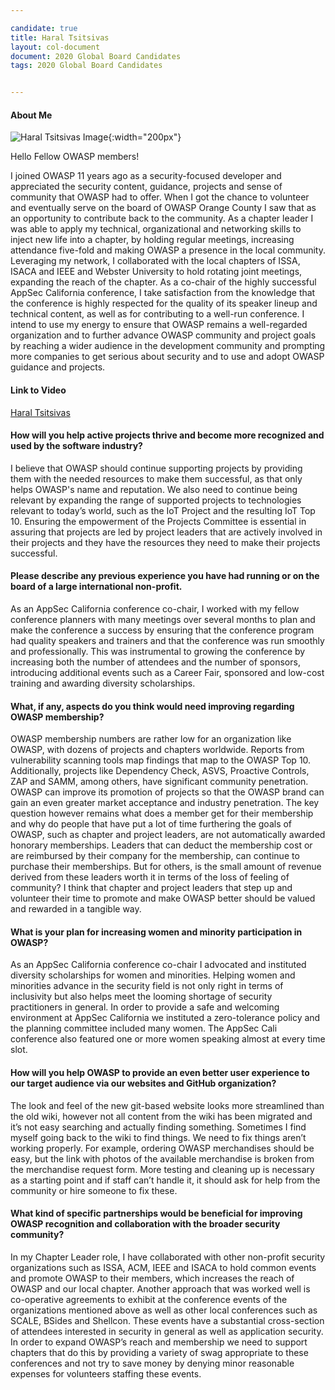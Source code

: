 ```yaml
---

candidate: true
title: Haral Tsitsivas
layout: col-document
document: 2020 Global Board Candidates
tags: 2020 Global Board Candidates


---
```


#### About Me
![Haral Tsitsivas Image](/www-board-candidates/assets/images/Haral-profile-photo-200.png){:width="200px"}

Hello Fellow OWASP members!

I joined OWASP 11 years ago as a security-focused developer and appreciated the security content, guidance, projects and sense of community that OWASP had to offer. When I got the chance to volunteer and eventually serve on the board of OWASP Orange County I saw that as an opportunity to contribute back to the community. 
As a chapter leader I was able to apply my technical, organizational and networking skills to inject new life into a chapter, by holding regular meetings, increasing attendance five-fold and making OWASP a presence in the local community. Leveraging my network, I collaborated with the local chapters of ISSA, ISACA and IEEE and Webster University to hold rotating joint meetings, expanding the reach of the chapter. 
As a co-chair of the highly successful AppSec California conference, I take satisfaction from the knowledge that the conference is highly respected for the quality of its speaker lineup and technical content, as well as for contributing to a well-run conference.
I intend to use my energy to ensure that OWASP remains a well-regarded organization and to further advance OWASP community and project goals by reaching a wider audience in the development community and prompting more companies to get serious about security and to use and adopt OWASP guidance and projects.


#### Link to Video
[Haral Tsitsivas](https://youtu.be/uahB3c8eb9Y)

#### How will you help active projects thrive and become more recognized and used by the software industry?

I believe that OWASP should continue supporting projects by providing them with the needed resources to make them successful, as that only helps OWASP's name and reputation. We also need to continue being relevant by expanding the range of supported projects to technologies relevant to today’s world, such as the IoT Project and the resulting IoT Top 10. Ensuring the empowerment of the Projects Committee is essential in assuring that projects are led by project leaders that are actively involved in their projects and they have the resources they need to make their projects successful.

#### Please describe any previous experience you have had running or on the board of a large international non-profit.

As an AppSec California conference co-chair, I worked with my fellow conference planners with many meetings over several months to plan and make the conference a success by ensuring that the conference program had quality speakers and trainers and that the conference was run smoothly and professionally. This was instrumental to growing the conference by increasing both the number of attendees and the number of sponsors, introducing additional events such as a Career Fair, sponsored and low-cost training and awarding diversity scholarships.

#### What, if any, aspects do you think would need improving regarding OWASP membership?

OWASP membership numbers are rather low for an organization like OWASP, with dozens of projects and chapters worldwide. Reports from vulnerability scanning tools map findings that map to the OWASP Top 10. Additionally, projects like Dependency Check, ASVS, Proactive Controls, ZAP and SAMM, among others, have significant community penetration. OWASP can improve its promotion of projects so that the OWASP brand can gain an even greater market acceptance and industry penetration. The key question however remains what does a member get for their membership and why do people that have put a lot of time furthering the goals of OWASP, such as chapter and project leaders, are not automatically awarded honorary memberships. Leaders that can deduct the membership cost or are reimbursed by their company for the membership, can continue to purchase their memberships. But for others, is the small amount of revenue derived from these leaders worth it in terms of the loss of feeling of community? I think that chapter and project leaders that step up and volunteer their time to promote and make OWASP better should be valued and rewarded in a tangible way.

#### What is your plan for increasing women and minority participation in OWASP?

As an AppSec California conference co-chair I advocated and instituted diversity scholarships for women and minorities. Helping women and minorities advance in the security field is not only right in terms of inclusivity but also helps meet the looming shortage of security practitioners in general. In order to provide a safe and welcoming environment at AppSec California we instituted a zero-tolerance policy and the planning committee included many women. The AppSec Cali conference also featured one or more women speaking almost at every time slot.

#### How will you help OWASP to provide an even better user experience to our target audience via our websites and GitHub organization?

The look and feel of the new git-based website looks more streamlined than the old wiki, however not all content from the wiki has been migrated and it’s not easy searching and actually finding something. Sometimes I find myself going back to the wiki to find things. We need to fix things aren’t working properly. For example, ordering OWASP merchandises should be easy, but the link with photos of the available merchandise is broken from the merchandise request form. More testing and cleaning up is necessary as a starting point and if staff can’t handle it, it should ask for help from the community or hire someone to fix these.

#### What kind of specific partnerships would be beneficial for improving OWASP recognition and collaboration with the broader security community?

In my Chapter Leader role, I have collaborated with other non-profit security organizations such as ISSA, ACM, IEEE and ISACA to hold common events and promote OWASP to their members, which increases the reach of OWASP and our local chapter. Another approach that was worked well is co-operative agreements to exhibit at the conference events of the organizations mentioned above as well as other local conferences such as SCALE, BSides and Shellcon. These events have a substantial cross-section of attendees interested in security in general as well as application security. In order to expand OWASP’s reach and membership we need to support chapters that do this by providing a variety of swag appropriate to these conferences and not try to save money by denying minor reasonable expenses for volunteers staffing these events.
